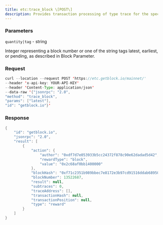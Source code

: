 ```yaml
---
title: etc:trace_block \[POST\]
description: Provides transaction processing of type trace for the specified block.
---
```


### Parameters


`quantity|tag` - string

Integer representing a block number or one of the string tags latest,
earliest, or pending, as described in Block Parameter.

### Request

``` java
curl --location --request POST 'https://etc.getblock.io/mainnet/' 
--header 'x-api-key: YOUR-API-KEY' 
--header 'Content-Type: application/json' 
--data-raw '{"jsonrpc": "2.0",
"method": "trace_block",
"params": ["latest"],
"id": "getblock.io"}'
```

###  Response

``` java
{
    "id": "getblock.io",
    "jsonrpc": "2.0",
    "result": [
        {
            "action": {
                "author": "0xdf7d7e053933b5cc24372f878c90e62dadad5d42",
                "rewardType": "block",
                "value": "0x2c68af0bb1400000"
            },
            "blockHash": "0xf71c2351b989bbec7e8172e3b97cd91516ddab6895021a7c94eed05cc00ff8a9",
            "blockNumber": 13522687,
            "result": null,
            "subtraces": 0,
            "traceAddress": [],
            "transactionHash": null,
            "transactionPosition": null,
            "type": "reward"
        }
    ]
}
```

